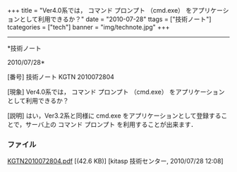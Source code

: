 ﻿+++
title = "Ver4.0系では， コマンド プロンプト （cmd.exe） をアプリケーションとして利用できるか？"
date = "2010-07-28"
ttags = ["技術ノート"]
tcategories = ["tech"]
banner = "img/technote.jpg"
+++

-----------------------------------------------------------------------------------------------------------------------------

*技術ノート

2010/07/28*


[番号]
技術ノート KGTN 2010072804

[現象]
Ver4.0系では， コマンド プロンプト （cmd.exe）
をアプリケーションとして利用できるか？

[説明]
はい，Ver3.2系と同様に cmd.exe
をアプリケーションとして登録することで，サーバ上の コマンド プロンプト
を利用することが出来ます．


### ファイル

 
 


[KGTN2010072804.pdf](http://techreport.kitasp.net/attachments/download/249/KGTN2010072804.pdf)
 [(42.6 KB)] [kitasp 技術センター, 2010/07/28
12:08]


 


 

